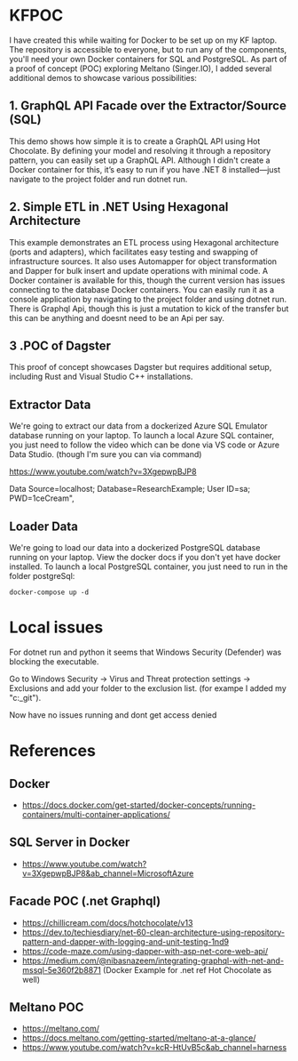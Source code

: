 # KFPOC
I have created this while waiting for Docker to be set up on my KF laptop. The repository is accessible to everyone, but to run any of the components, you'll need your own Docker containers for SQL and PostgreSQL.
As part of a proof of concept (POC) exploring Meltano (Singer.IO), I added several additional demos to showcase various possibilities:

## 1. GraphQL API Facade over the Extractor/Source (SQL)
This demo shows how simple it is to create a GraphQL API using Hot Chocolate. By defining your model and resolving it through a repository pattern, you can easily set up a GraphQL API. Although I didn't create a Docker container for this, it’s easy to run if you have .NET 8 installed—just navigate to the project folder and run dotnet run.
## 2. Simple ETL in .NET Using Hexagonal Architecture
This example demonstrates an ETL process using Hexagonal architecture (ports and adapters), which facilitates easy testing and swapping of infrastructure sources. It also uses Automapper for object transformation and Dapper for bulk insert and update operations with minimal code. A Docker container is available for this, though the current version has issues connecting to the database Docker containers. You can easily run it as a console application by navigating to the project folder and using dotnet run. There is Graphql Api, though this is just a mutation to kick of the transfer but this can be anything and doesnt need to be an Api per say.
## 3 .POC of Dagster
This proof of concept showcases Dagster but requires additional setup, including Rust and Visual Studio C++ installations.

## Extractor Data

We're going to extract our data from a dockerized Azure SQL Emulator database running on your laptop. To launch a local Azure SQL container, you just need to follow the video which can be done via VS code or Azure Data Studio. (though I'm sure you can via command)

https://www.youtube.com/watch?v=3XgepwpBJP8

Data Source=localhost; 
Database=ResearchExample; 
User ID=sa; 
PWD=1ceCream",


## Loader Data

We're going to load our data into a dockerized PostgreSQL database running on your laptop. View the docker docs if you don't yet have docker installed. To launch a local PostgreSQL container, you just need to run in the folder postgreSql:

```
docker-compose up -d
```


# Local issues

For dotnet run and python it seems that Windows Security (Defender) was blocking the executable.

Go to Windows Security -> Virus and Threat protection settings -> Exclusions and add your folder to the exclusion list. (for exampe I added my "c:\_git").

Now have no issues running and dont get access denied


# References

## Docker
- https://docs.docker.com/get-started/docker-concepts/running-containers/multi-container-applications/

## SQL Server in Docker
- https://www.youtube.com/watch?v=3XgepwpBJP8&ab_channel=MicrosoftAzure

## Facade POC (.net Graphql)
- https://chillicream.com/docs/hotchocolate/v13
- https://dev.to/techiesdiary/net-60-clean-architecture-using-repository-pattern-and-dapper-with-logging-and-unit-testing-1nd9
- https://code-maze.com/using-dapper-with-asp-net-core-web-api/
- https://medium.com/@nibasnazeem/integrating-graphql-with-net-and-mssql-5e360f2b8871 (Docker Example for .net ref Hot Chocolate as well)
  
## Meltano POC
- https://meltano.com/
- https://docs.meltano.com/getting-started/meltano-at-a-glance/
- https://www.youtube.com/watch?v=kcR-HtUvB5c&ab_channel=harness
